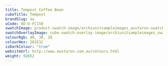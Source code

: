 ```yaml
---
title: Tempest Coffee Bean
cubeTitle: Tempest
brandSlug: au
uCode: AU-U-FC158
swatchImage: product-swatch-image/archiunitsampleimages_austaron-swatch_Tempest_Coffee_Bean.jpg
swatchOverlayImage: cube-swatch-overlay-image/archiunitsampleimages_swatch-overlay_austaron.png
colourRgb: 40, 30, 28
colourHex: 281E1C
isDarkColour: "true"
websiteUrl: http://www.austaron.com.au/colours.html
weight: 92652
---
```

